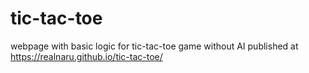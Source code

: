 # tic-tac-toe
webpage with basic logic for tic-tac-toe game without AI
published at https://realnaru.github.io/tic-tac-toe/
